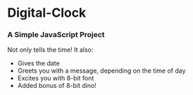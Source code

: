 # Digital-Clock
### A Simple JavaScript Project

Not only tells the time! It also:  

+ Gives the date  
+ Greets you with a message, depending on the time of day
+ Excites you with 8-bit font  
+ Added bonus of 8-bit dino!
